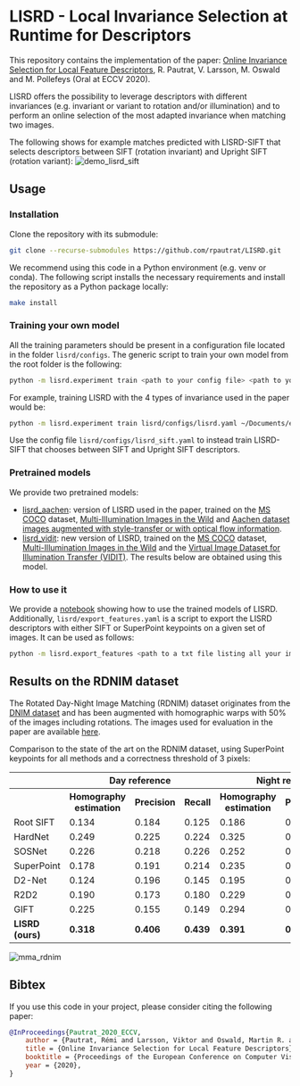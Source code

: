 # LISRD - Local Invariance Selection at Runtime for Descriptors

This repository contains the implementation of the paper: [Online Invariance Selection for Local Feature Descriptors](https://arxiv.org/abs/2007.08988), R. Pautrat, V. Larsson, M. Oswald and M. Pollefeys (Oral at ECCV 2020).

LISRD offers the possibility to leverage descriptors with different invariances (e.g. invariant or variant to rotation and/or illumination) and to perform an online selection of the most adapted invariance when matching two images.

The following shows for example matches predicted with LISRD-SIFT that selects descriptors between SIFT (rotation invariant) and Upright SIFT (rotation variant):
![demo_lisrd_sift](https://pic.chiebot.com:10000/images/2021/01/20/demo_lisrd_sift.gif)

## Usage

### Installation

Clone the repository with its submodule:
```bash
git clone --recurse-submodules https://github.com/rpautrat/LISRD.git
```

We recommend using this code in a Python environment (e.g. venv or conda). The following script installs the necessary requirements and install the repository as a Python package locally:
```bash
make install
```

### Training your own model

All the training parameters should be present in a configuration file located in the folder `lisrd/configs`. The generic script to train your own model from the root folder is the following:
```bash
python -m lisrd.experiment train <path to your config file> <path to your experiment>
```

For example, training LISRD with the 4 types of invariance used in the paper would be:
```bash
python -m lisrd.experiment train lisrd/configs/lisrd.yaml ~/Documents/experiments/My_experiment
```
Use the config file `lisrd/configs/lisrd_sift.yaml` to instead train LISRD-SIFT that chooses between SIFT and Upright SIFT descriptors.

### Pretrained models

We provide two pretrained models:
- [lisrd_aachen](weights/lisrd_aachen.pth): version of LISRD used in the paper, trained on the [MS COCO](https://cocodataset.org) dataset, [Multi-Illumination Images in the Wild](https://projects.csail.mit.edu/illumination/) and [Aachen dataset images augmented with style-transfer or with optical flow information](https://github.com/naver/r2d2).
- [lisrd_vidit](weights/lisrd_vidit.pth): new version of LISRD, trained on the [MS COCO](https://cocodataset.org) dataset, [Multi-Illumination Images in the Wild](https://projects.csail.mit.edu/illumination/) and the [Virtual Image Dataset for Illumination Transfer (VIDIT)](https://github.com/majedelhelou/VIDIT). The results below are obtained using this model.

### How to use it

We provide a [notebook](notebooks/demo_lisrd.ipynb) showing how to use the trained models of LISRD. Additionally, `lisrd/export_features.yaml` is a script to export the LISRD descriptors with either SIFT or SuperPoint keypoints on a given set of images. It can be used as follows:
```bash
python -m lisrd.export_features <path to a txt file listing all your images> <name of the model (lisrd or lisrd_sift)> --checkpoint <path to checkpoint> --keypoints <type of keypoints (sift or superpoint)> --num_kp <number of keypoints (default: 2000)>
```

## Results on the RDNIM dataset

The Rotated Day-Night Image Matching (RDNIM) dataset originates from the [DNIM dataset](http://users.umiacs.umd.edu/~hzhou/dnim) and has been augmented with homographic warps with 50% of the images including rotations. The images used for evaluation in the paper are available [here](https://www.polybox.ethz.ch/index.php/s/P89YkZyOfdhmdPN).

Comparison to the state of the art on the RDNIM dataset, using SuperPoint keypoints for all methods and a correctness threshold of 3 pixels:

 <table style="width:100%">
  <tr>
    <th></th>
    <th colspan="3">Day reference</th>
    <th colspan="3">Night reference</th>
  </tr>
  <tr>
    <th></th>
    <th>Homography estimation</th>
    <th>Precision</th>
    <th>Recall</th>
    <th>Homography estimation</th>
    <th>Precision</th>
    <th>Recall</th>
  </tr>
  <tr>
    <td>Root SIFT</td>
    <td>0.134</td>
    <td>0.184</td>
    <td>0.125</td>
    <td>0.186</td>
    <td>0.239</td>
    <td>0.182</td>
  </tr>
  <tr>
    <td>HardNet</td>
    <td>0.249</td>
    <td>0.225</td>
    <td>0.224</td>
    <td>0.325</td>
    <td>0.359</td>
    <td>0.365</td>
  </tr>
  <tr>
    <td>SOSNet</td>
    <td>0.226</td>
    <td>0.218</td>
    <td>0.226</td>
    <td>0.252</td>
    <td>0.288</td>
    <td>0.296</td>
  </tr>
  <tr>
    <td>SuperPoint</td>
    <td>0.178</td>
    <td>0.191</td>
    <td>0.214</td>
    <td>0.235</td>
    <td>0.259</td>
    <td>0.296</td>
  </tr>
  <tr>
    <td>D2-Net</td>
    <td>0.124</td>
    <td>0.196</td>
    <td>0.145</td>
    <td>0.195</td>
    <td>0.265</td>
    <td>0.218</td>
  </tr>
  <tr>
    <td>R2D2</td>
    <td>0.190</td>
    <td>0.173</td>
    <td>0.180</td>
    <td>0.229</td>
    <td>0.237</td>
    <td>0.237</td>
  </tr>
  <tr>
    <td>GIFT</td>
    <td>0.225</td>
    <td>0.155</td>
    <td>0.149</td>
    <td>0.294</td>
    <td>0.240</td>
    <td>0.229</td>
  </tr>
  <tr>
    <td><b>LISRD (ours)</b></td>
    <td><b>0.318</b></td>
    <td><b>0.406</b></td>
    <td><b>0.439</b></td>
    <td><b>0.391</b></td>
    <td><b>0.488</b></td>
    <td><b>0.520</b></td>
  </tr>
</table>

![mma_rdnim](https://pic.chiebot.com:10000/images/2021/01/20/mma_rdnim.png)

## Bibtex

If you use this code in your project, please consider citing the following paper:
```bibtex
@InProceedings{Pautrat_2020_ECCV,
    author = {Pautrat, Rémi and Larsson, Viktor and Oswald, Martin R. and Pollefeys, Marc},
    title = {Online Invariance Selection for Local Feature Descriptors},
    booktitle = {Proceedings of the European Conference on Computer Vision (ECCV)},
    year = {2020},
}
```
